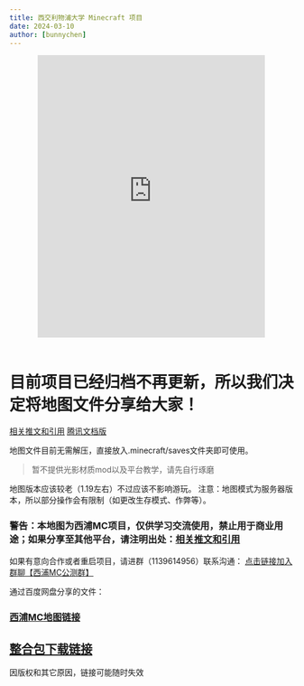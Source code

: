 ```yaml
---
title: 西交利物浦大学 Minecraft 项目
date: 2024-03-10
author: [bunnychen]
---
```


<div style="width: 100%; display: flex; justify-content: center;">
    <iframe src="https://player.bilibili.com/player.html?isOutside=true&aid=669348082&bvid=BV1va4y177BT&cid=225790985&p=1" 
            style="width: 80%; height: 500px; border: 0;" 
            scrolling="no" 
            frameborder="no" 
            allowfullscreen="true"></iframe>
</div>
<br>
<!-- more -->  

# 目前项目已经归档不再更新，所以我们决定将地图文件分享给大家！

[相关推文和引用](https://mp.weixin.qq.com/s/WOwWzwjExdm4m6_y7H6UOw)
[腾讯文档版](https://docs.qq.com/doc/DR2t6aUpWTHVpbXpY)

地图文件目前无需解压，直接放入.minecraft/saves文件夹即可使用。

> 暂不提供光影材质mod以及平台教学，请先自行琢磨

地图版本应该较老（1.19左右）不过应该不影响游玩。
注意：地图模式为服务器版本，所以部分操作会有限制（如更改生存模式、作弊等）。

### 警告：本地图为西浦MC项目，仅供学习交流使用，禁止用于商业用途；如果分享至其他平台，请注明出处：[相关推文和引用](https://mp.weixin.qq.com/s/WOwWzwjExdm4m6_y7H6UOw)

如果有意向合作或者重启项目，请进群（1139614956）联系沟通：  [点击链接加入群聊【西浦MC公测群】](https://qm.qq.com/q/U4Osa3vaSe)

通过百度网盘分享的文件：

### [西浦MC地图链接](https://pan.baidu.com/s/1Lskwkkg4GBdLdiJp3Zcj_w?pwd=qgfq)

## **[整合包下载链接](https://pan.baidu.com/s/11CSTOHblggbFaqNdv7-F2Q?pwd=3w1f)**

因版权和其它原因，链接可能随时失效
